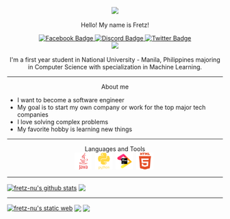 
<div id="header" align="center">
<img src="https://external-content.duckduckgo.com/iu/?u=https%3A%2F%2Fs1.narvii.com%2Fimage%2F3a5tmtifzuyj7bhxtfl3cax6jv2wnkpd_hq.jpg&f=1&nofb=1&ipt=1fc946a923a3d82158ae6faf56316f6fe9e5fa6dfeb41eb34936c24054d4236b&ipo=images" width="200"/>
</div>

<p align="center">
Hello! My name is Fretz!
</p>

<div id="badges"align="center">
  <a href="https://www.facebook.com/1Caguicla.christian/">
    <img src="https://img.shields.io/badge/Facebook-blue?style=for-the-badge&logo=Facebook&logoColor=white" alt="Facebook Badge"/>
  </a>
  <a href="http://discordapp.com/users/859873924211802172">
    <img src="https://img.shields.io/badge/Discord-informational?style=for-the-badge&logo=Discord&logoColor=white" alt="Discord Badge"/>
  </a>
  <a href="https://twitter.com/Caguics">
    <img src="https://img.shields.io/badge/Twitter-blue?style=for-the-badge&logo=twitter&logoColor=white" alt="Twitter Badge"/>
  </a>
</div>

<div id="header" align="center">
  <img src="https://media1.giphy.com/media/3oKIPnAiaMCws8nOsE/giphy.gif?cid=ecf05e479j5378oalliz0o885xi61xtalupf9qmmckc6y3ml&rid=giphy.gif&ct=g" width="350"/>
</div>

<p align="center">
I'm a first year student in National University - Manila, Philippines majoring in Computer Science with specialization in Machine Learning. 
</p>

---

<div align="center">
  About me
</div>
<p align="center">

- I want to become a software engineer
- My goal is to start my own company or work for the top major tech companies
- I love solving complex problems
- My favorite hobby is learning new things
</p>

--- 
<div align="center">
Languages and Tools
</div>

 <div align="center">
   <img src="https://github.com/devicons/devicon/blob/master/icons/java/java-plain-wordmark.svg" title="Java" alt="Java" width="40" height="40"/>&nbsp;
<img src="https://github.com/devicons/devicon/blob/master/icons/python/python-plain-wordmark.svg" title="Python" alt="Python" width="40" height="40"/>&nbsp;
<img src="https://github.com/devicons/devicon/blob/master/icons/jetbrains/jetbrains-original.svg" title="Jetbrains" alt="Jetbrains" width="40" height="40"/>&nbsp;
<img src="https://github.com/devicons/devicon/blob/master/icons/html5/html5-plain-wordmark.svg" title="HTML5" alt="HTML5" width="40" height="40"/>&nbsp; 
</div> 

---

 <a href="https://github.com/fretz-nu/github-readme-stats"><img align="center" src="https://github-readme-stats.vercel.app/api?username=fretz-nu&show_icons=true&include_all_commits=true&theme=radical&hide_border=true" alt="fretz-nu's github stats" /></a> <a href="https://github.com/fretz-nu/github-readme-stats"><img align="center" src="https://github-readme-stats.vercel.app/api/top-langs/?username=fretz-nu&layout=compact&theme=radical&hide_border=true" /></a> 
 
---

 <a href="https://github.com/fretz-nu/fretz-nu.github.io"><img align="center" src="https://github-readme-stats.vercel.app/api/pin/?username=fretz-nu&repo=fretz-nu.github.io&layout=compact&theme=radical&hide_border=true" alt="fretz-nu's static web" /></a> <a href="https://github.com/fretz-nu/CODE-PROBLEMS"><img align="center" src="https://github-readme-stats.vercel.app/api/pin/?username=fretz-nu&repo=CODE-PROBLEMS&layout=compact&theme=radical&hide_border=true" /></a> 
 <a href="https://github.com/fretz-nu/lab-manual"><img align="center" src="https://github-readme-stats.vercel.app/api/pin/?username=fretz-nu&repo=lab-manual&layout=compact&theme=radical&hide_border=true" /></a>



